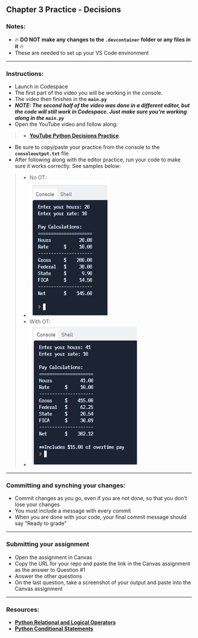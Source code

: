 ## Chapter 3 Practice - Decisions
### Notes:
- 🔥 **DO NOT make any changes to the `.devcontainer` folder or any files in it** 🔥  
- These are needed to set up your VS Code environment
---

### Instructions:
- Launch in Codespace
- The first part of the video you will be working in the console.
- The video then finishes in the **`main.py`**
- ***NOTE:  The second half of the video was done in a different editor, but the code will still work in Codespace. Just make sure you're working along in the `main.py`***
- Open the YouTube video and follow along:
> - **[YouTube Python Decisions Practice](https://youtu.be/CT8V98x9brE)**.  
- Be sure to copy/paste your practice from the console to the **`consoleoutput.txt`** file
- After following along with the editor practice, run your code to make sure it works correctly. See samples below:
> - No OT:
   > - ![No OT](sampleNoOT.png)
> - With OT:
   > - ![With OT](sampleOT.png)
---
### Committing and synching your changes:
- Commit changes as you go, even if you are not done, so that you don't lose your changes
- You must include a message with every commit
- When you are done with your code, your final commit message should say "Ready to grade"
---
### Submitting your assignment
- Open the assignment in Canvas
- Copy the URL for your repo and paste the link in the Canvas assignment as the answer to Question #1
- Answer the other questions
- On the last question, take a screenshot of your output and paste into the Canvas assignment
---


### Resources:
- **[Python Relational and Logical Operators](https://www.w3schools.com/python/python_operators.asp)**
- **[Python Conditional Statements](https://www.w3schools.com/python/python_conditions.asp)**
